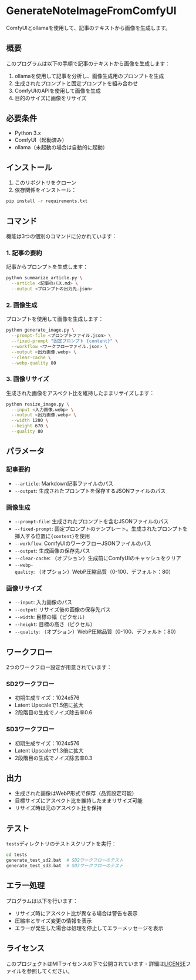 # GenerateNoteImageFromComfyUI

ComfyUIとollamaを使用して、記事のテキストから画像を生成します。

## 概要

このプログラムは以下の手順で記事のテキストから画像を生成します：

1. ollamaを使用して記事を分析し、画像生成用のプロンプトを生成
2. 生成されたプロンプトと固定プロンプトを組み合わせ
3. ComfyUIのAPIを使用して画像を生成
4. 目的のサイズに画像をリサイズ

## 必要条件

- Python 3.x
- ComfyUI（起動済み）
- ollama（未起動の場合は自動的に起動）

## インストール

1. このリポジトリをクローン
2. 依存関係をインストール：

```bash
pip install -r requirements.txt
```

## コマンド

機能は3つの個別のコマンドに分かれています：

### 1. 記事の要約

記事からプロンプトを生成します：

```bash
python summarize_article.py \
  --article <記事のパス.md> \
  --output <プロンプトの出力先.json>
```

### 2. 画像生成

プロンプトを使用して画像を生成します：

```bash
python generate_image.py \
  --prompt-file <プロンプトファイル.json> \
  --fixed-prompt "固定プロンプト {content}" \
  --workflow <ワークフローファイル.json> \
  --output <出力画像.webp> \
  --clear-cache \
  --webp-quality 80
```

### 3. 画像リサイズ

生成された画像をアスペクト比を維持したままリサイズします：

```bash
python resize_image.py \
  --input <入力画像.webp> \
  --output <出力画像.webp> \
  --width 1280 \
  --height 670 \
  --quality 80
```

## パラメータ

### 記事要約

- `--article`: Markdown記事ファイルのパス
- `--output`: 生成されたプロンプトを保存するJSONファイルのパス

### 画像生成

- `--prompt-file`: 生成されたプロンプトを含むJSONファイルのパス
- `--fixed-prompt`: 固定プロンプトのテンプレート。生成されたプロンプトを挿入する位置に`{content}`を使用
- `--workflow`: ComfyUIのワークフローJSONファイルのパス
- `--output`: 生成画像の保存先パス
- `--clear-cache`: （オプション）生成前にComfyUIのキャッシュをクリア
- `--webp-quality`: （オプション）WebP圧縮品質（0-100、デフォルト：80）

### 画像リサイズ

- `--input`: 入力画像のパス
- `--output`: リサイズ後の画像の保存先パス
- `--width`: 目標の幅（ピクセル）
- `--height`: 目標の高さ（ピクセル）
- `--quality`: （オプション）WebP圧縮品質（0-100、デフォルト：80）

## ワークフロー

2つのワークフロー設定が用意されています：

### SD2ワークフロー

- 初期生成サイズ：1024x576
- Latent Upscaleで1.5倍に拡大
- 2段階目の生成でノイズ除去率0.6

### SD3ワークフロー

- 初期生成サイズ：1024x576
- Latent Upscaleで1.3倍に拡大
- 2段階目の生成でノイズ除去率0.3

## 出力

- 生成された画像はWebP形式で保存（品質設定可能）
- 目標サイズにアスペクト比を維持したままリサイズ可能
- リサイズ時は元のアスペクト比を保持

## テスト

`tests`ディレクトリのテストスクリプトを実行：

```bash
cd tests
generate_test_sd2.bat  # SD2ワークフローのテスト
generate_test_sd3.bat  # SD3ワークフローのテスト
```

## エラー処理

プログラムは以下を行います：

- リサイズ時にアスペクト比が異なる場合は警告を表示
- 圧縮率とサイズ変更の情報を表示
- エラーが発生した場合は処理を停止してエラーメッセージを表示

## ライセンス

このプロジェクトはMITライセンスの下で公開されています - 詳細は[LICENSE](LICENSE)ファイルを参照してください。
